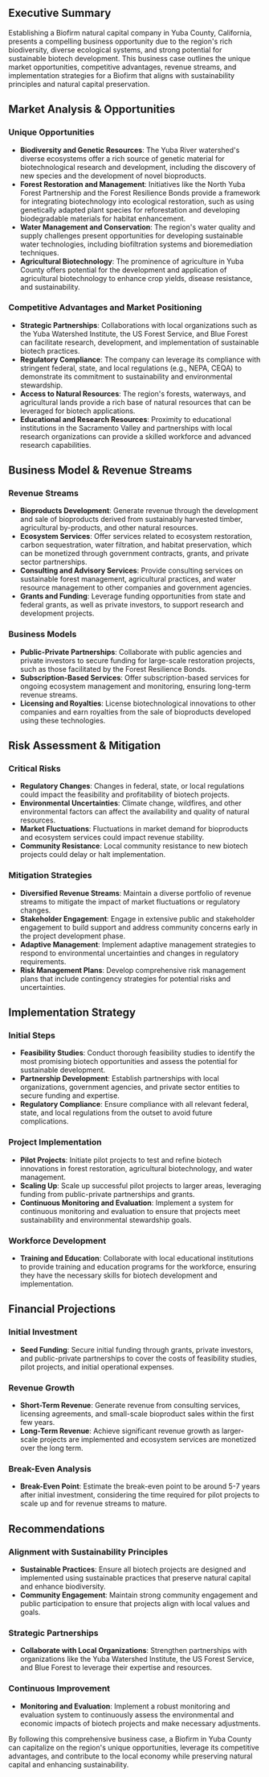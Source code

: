 ## Executive Summary

Establishing a Biofirm natural capital company in Yuba County, California, presents a compelling business opportunity due to the region's rich biodiversity, diverse ecological systems, and strong potential for sustainable biotech development. This business case outlines the unique market opportunities, competitive advantages, revenue streams, and implementation strategies for a Biofirm that aligns with sustainability principles and natural capital preservation.

## Market Analysis & Opportunities

### Unique Opportunities
- **Biodiversity and Genetic Resources**: The Yuba River watershed's diverse ecosystems offer a rich source of genetic material for biotechnological research and development, including the discovery of new species and the development of novel bioproducts.
- **Forest Restoration and Management**: Initiatives like the North Yuba Forest Partnership and the Forest Resilience Bonds provide a framework for integrating biotechnology into ecological restoration, such as using genetically adapted plant species for reforestation and developing biodegradable materials for habitat enhancement.
- **Water Management and Conservation**: The region's water quality and supply challenges present opportunities for developing sustainable water technologies, including biofiltration systems and bioremediation techniques.
- **Agricultural Biotechnology**: The prominence of agriculture in Yuba County offers potential for the development and application of agricultural biotechnology to enhance crop yields, disease resistance, and sustainability.

### Competitive Advantages and Market Positioning
- **Strategic Partnerships**: Collaborations with local organizations such as the Yuba Watershed Institute, the US Forest Service, and Blue Forest can facilitate research, development, and implementation of sustainable biotech practices.
- **Regulatory Compliance**: The company can leverage its compliance with stringent federal, state, and local regulations (e.g., NEPA, CEQA) to demonstrate its commitment to sustainability and environmental stewardship.
- **Access to Natural Resources**: The region's forests, waterways, and agricultural lands provide a rich base of natural resources that can be leveraged for biotech applications.
- **Educational and Research Resources**: Proximity to educational institutions in the Sacramento Valley and partnerships with local research organizations can provide a skilled workforce and advanced research capabilities.

## Business Model & Revenue Streams

### Revenue Streams
- **Bioproducts Development**: Generate revenue through the development and sale of bioproducts derived from sustainably harvested timber, agricultural by-products, and other natural resources.
- **Ecosystem Services**: Offer services related to ecosystem restoration, carbon sequestration, water filtration, and habitat preservation, which can be monetized through government contracts, grants, and private sector partnerships.
- **Consulting and Advisory Services**: Provide consulting services on sustainable forest management, agricultural practices, and water resource management to other companies and government agencies.
- **Grants and Funding**: Leverage funding opportunities from state and federal grants, as well as private investors, to support research and development projects.

### Business Models
- **Public-Private Partnerships**: Collaborate with public agencies and private investors to secure funding for large-scale restoration projects, such as those facilitated by the Forest Resilience Bonds.
- **Subscription-Based Services**: Offer subscription-based services for ongoing ecosystem management and monitoring, ensuring long-term revenue streams.
- **Licensing and Royalties**: License biotechnological innovations to other companies and earn royalties from the sale of bioproducts developed using these technologies.

## Risk Assessment & Mitigation

### Critical Risks
- **Regulatory Changes**: Changes in federal, state, or local regulations could impact the feasibility and profitability of biotech projects.
- **Environmental Uncertainties**: Climate change, wildfires, and other environmental factors can affect the availability and quality of natural resources.
- **Market Fluctuations**: Fluctuations in market demand for bioproducts and ecosystem services could impact revenue stability.
- **Community Resistance**: Local community resistance to new biotech projects could delay or halt implementation.

### Mitigation Strategies
- **Diversified Revenue Streams**: Maintain a diverse portfolio of revenue streams to mitigate the impact of market fluctuations or regulatory changes.
- **Stakeholder Engagement**: Engage in extensive public and stakeholder engagement to build support and address community concerns early in the project development phase.
- **Adaptive Management**: Implement adaptive management strategies to respond to environmental uncertainties and changes in regulatory requirements.
- **Risk Management Plans**: Develop comprehensive risk management plans that include contingency strategies for potential risks and uncertainties.

## Implementation Strategy

### Initial Steps
- **Feasibility Studies**: Conduct thorough feasibility studies to identify the most promising biotech opportunities and assess the potential for sustainable development.
- **Partnership Development**: Establish partnerships with local organizations, government agencies, and private sector entities to secure funding and expertise.
- **Regulatory Compliance**: Ensure compliance with all relevant federal, state, and local regulations from the outset to avoid future complications.

### Project Implementation
- **Pilot Projects**: Initiate pilot projects to test and refine biotech innovations in forest restoration, agricultural biotechnology, and water management.
- **Scaling Up**: Scale up successful pilot projects to larger areas, leveraging funding from public-private partnerships and grants.
- **Continuous Monitoring and Evaluation**: Implement a system for continuous monitoring and evaluation to ensure that projects meet sustainability and environmental stewardship goals.

### Workforce Development
- **Training and Education**: Collaborate with local educational institutions to provide training and education programs for the workforce, ensuring they have the necessary skills for biotech development and implementation.

## Financial Projections

### Initial Investment
- **Seed Funding**: Secure initial funding through grants, private investors, and public-private partnerships to cover the costs of feasibility studies, pilot projects, and initial operational expenses.

### Revenue Growth
- **Short-Term Revenue**: Generate revenue from consulting services, licensing agreements, and small-scale bioproduct sales within the first few years.
- **Long-Term Revenue**: Achieve significant revenue growth as larger-scale projects are implemented and ecosystem services are monetized over the long term.

### Break-Even Analysis
- **Break-Even Point**: Estimate the break-even point to be around 5-7 years after initial investment, considering the time required for pilot projects to scale up and for revenue streams to mature.

## Recommendations

### Alignment with Sustainability Principles
- **Sustainable Practices**: Ensure all biotech projects are designed and implemented using sustainable practices that preserve natural capital and enhance biodiversity.
- **Community Engagement**: Maintain strong community engagement and public participation to ensure that projects align with local values and goals.

### Strategic Partnerships
- **Collaborate with Local Organizations**: Strengthen partnerships with organizations like the Yuba Watershed Institute, the US Forest Service, and Blue Forest to leverage their expertise and resources.

### Continuous Improvement
- **Monitoring and Evaluation**: Implement a robust monitoring and evaluation system to continuously assess the environmental and economic impacts of biotech projects and make necessary adjustments.

By following this comprehensive business case, a Biofirm in Yuba County can capitalize on the region's unique opportunities, leverage its competitive advantages, and contribute to the local economy while preserving natural capital and enhancing sustainability.